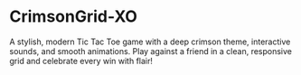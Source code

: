 # CrimsonGrid-XO
A stylish, modern Tic Tac Toe game with a deep crimson theme, interactive sounds, and smooth animations. Play against a friend in a clean, responsive grid and celebrate every win with flair!
